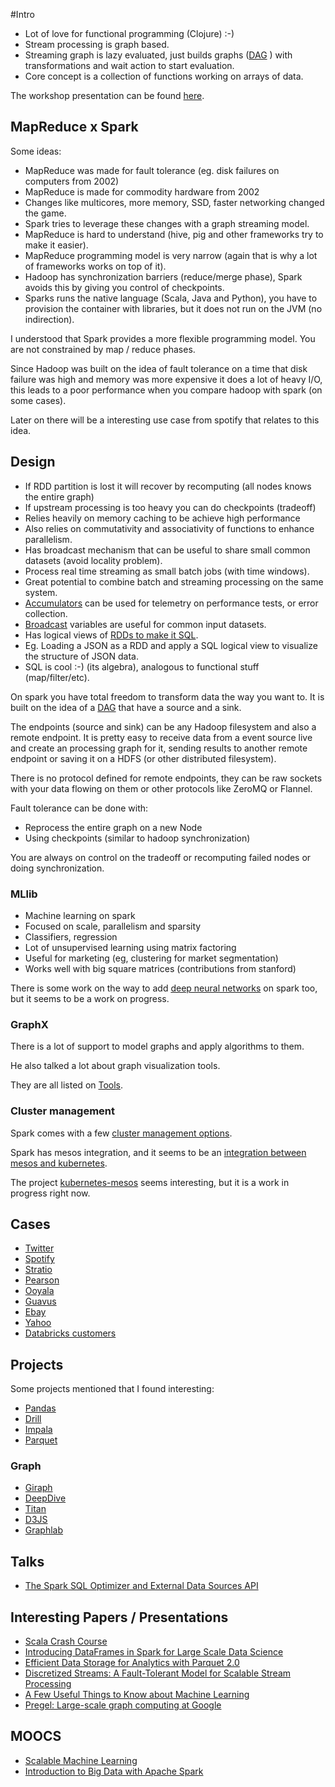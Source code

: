 #Intro

* Lot of love for functional programming (Clojure) :-)
* Stream processing is graph based.
* Streaming graph is lazy evaluated, just builds graphs ([DAG](http://en.wikipedia.org/wiki/Directed_acyclic_graph) )
  with transformations and wait action to start evaluation.
* Core concept is a collection of functions working on arrays of data.

The workshop presentation can be found [here](http://training.databricks.com/workshop/sparkcamp.pdf).


## MapReduce x Spark


Some ideas:

* MapReduce was made for fault tolerance (eg. disk failures on computers from 2002)
* MapReduce is made for commodity hardware from 2002
* Changes like multicores, more memory, SSD, faster networking changed the game.
* Spark tries to leverage these changes with a graph streaming model.
* MapReduce is hard to understand (hive, pig and other frameworks try to make it easier).
* MapReduce programming model is very narrow (again that is why a lot of frameworks works on top of it).
* Hadoop has synchronization barriers (reduce/merge phase), Spark avoids this by giving you control of checkpoints.
* Sparks runs the native language (Scala, Java and Python), 
  you have to provision the container with libraries, but it does not run on the JVM (no indirection).

I understood that Spark provides a more flexible programming model. You are not constrained
by map / reduce phases.

Since Hadoop was built on the idea of fault tolerance on a time that disk failure was high and memory was more
expensive it does a lot of heavy I/O, this leads to a poor performance when you compare hadoop with spark
(on some cases).

Later on there will be a interesting use case from spotify that relates to this idea.


## Design 

* If RDD partition is lost it will recover by recomputing (all nodes knows the entire graph)
* If upstream processing is too heavy you can do checkpoints (tradeoff)
* Relies heavily on memory caching to be achieve high performance
* Also relies on commutativity and associativity of functions to enhance parallelism.
* Has broadcast mechanism that can be useful to share small common datasets (avoid locality problem).
* Process real time streaming as small batch jobs (with time windows).
* Great potential to combine batch and streaming processing on the same system.
* [Accumulators](http://spark.apache.org/docs/1.2.1/programming-guide.html#accumulators) can be used for telemetry on performance tests, or error collection.
* [Broadcast](http://spark.apache.org/docs/1.2.1/programming-guide.html#broadcast-variables) variables are useful for common input datasets.
* Has logical views of [RDDs to make it SQL](http://spark.apache.org/docs/latest/sql-programming-guide.html).
* Eg. Loading a JSON as a RDD and apply a SQL logical view to visualize the structure of JSON data.
* SQL is cool :-) (its algebra), analogous to functional stuff (map/filter/etc).

On spark you have total freedom to transform data the way you want to. It is built on the idea of a
[DAG](http://en.wikipedia.org/wiki/Directed_acyclic_graph) that have a source and a sink.

The endpoints (source and sink) can be any Hadoop filesystem and also a remote endpoint.
It is pretty easy to receive data from a event source live and create an processing graph for it, sending
results to another remote endpoint or saving it on a HDFS (or other distributed filesystem).

There is no protocol defined for remote endpoints, they can be raw sockets with your data flowing on them
or other protocols like ZeroMQ or Flannel.

Fault tolerance can be done with:

* Reprocess the entire graph on a new Node
* Using checkpoints (similar to hadoop synchronization)

You are always on control on the tradeoff or recomputing failed nodes or doing synchronization.


### MLlib

* Machine learning on spark
* Focused on scale, parallelism and sparsity
* Classifiers, regression
* Lot of unsupervised learning using matrix factoring
* Useful for marketing (eg, clustering for market segmentation)
* Works well with big square matrices (contributions from stanford)

There is some work on the way to add [deep neural networks](http://deepmind.com/) 
on spark too, but it seems to be a work on progress.


### GraphX

There is a lot of support to model graphs and apply algorithms to them.

He also talked a lot about graph visualization tools.

They are all listed on [Tools](#graphs).


### Cluster management

Spark comes with a few [cluster management options](http://spark.apache.org/docs/1.2.1/cluster-overview.html#cluster-manager-types).

Spark has mesos integration, and it seems to be an [integration between mesos and kubernetes](https://mesosphere.com/2014/07/10/mesosphere-announces-kubernetes-on-mesos/).

The project [kubernetes-mesos](https://github.com/mesosphere/kubernetes-mesos) seems interesting, 
but it is a work in progress right now.


## Cases

* [Twitter](http://www.slideshare.net/krishflix/seattle-spark-meetup-spark-at-twitter)
* [Spotify](http://www.slideshare.net/MrChrisJohnson/collaborative-filtering-with-spark)
* [Stratio](http://spark-summit.org/2014/talk/stratio-streaming-a-new-approach-to-spark-streaming)
* [Pearson](https://databricks.com/blog/2014/12/08/pearson-uses-spark-streaming-for-next-generation-adaptive-learning-platform.html)
* [Ooyala](http://spark-summit.org/2014/talk/productionizing-a-247-spark-streaming-service-on-yarn)
* [Guavus](https://databricks.com/blog/2014/09/25/guavus-embeds-apache-spark-into-its-operational-intelligence-platform-deployed-at-the-worlds-largest-telcos.html)
* [Ebay](http://www.ebaytechblog.com/2014/05/28/using-spark-to-ignite-data-analytics/)
* [Yahoo](http://spark-summit.org/talk/feng-hadoop-and-spark-join-forces-at-yahoo/)
* [Databricks customers](https://databricks.com/resources/customer-case-studies)

## Projects

Some projects mentioned that I found interesting:

* [Pandas](http://pandas.pydata.org/)
* [Drill](http://drill.apache.org/)
* [Impala](http://impala.io/)
* [Parquet](http://parquet.incubator.apache.org/)


### Graph

* [Giraph](http://giraph.apache.org/)
* [DeepDive](http://deepdive.stanford.edu/)
* [Titan](http://thinkaurelius.github.io/titan/)
* [D3JS](http://d3js.org/)
* [Graphlab](https://dato.com/products/create/open_source.html)


## Talks

* [The Spark SQL Optimizer and External Data Sources API](http://youtu.be/GQSNJAzxOr8)


## Interesting Papers / Presentations

* [Scala Crash Course](http://lintool.github.io/SparkTutorial/slides/day1_Scala_crash_course.pdf)
* [Introducing DataFrames in Spark for Large Scale Data Science](https://databricks.com/blog/2015/02/17/introducing-dataframes-in-spark-for-large-scale-data-science.html)
* [Efficient Data Storage for Analytics with Parquet 2.0](http://www.slideshare.net/julienledem/th-210pledem)
* [Discretized Streams: A Fault-Tolerant Model for Scalable Stream Processing](http://www.eecs.berkeley.edu/Pubs/TechRpts/2012/EECS-2012-259.pdf)
* [A Few Useful Things to Know about Machine Learning](http://homes.cs.washington.edu/~pedrod/papers/cacm12.pdf)
* [Pregel: Large-scale graph computing at Google](http://googleresearch.blogspot.com.br/2009/06/large-scale-graph-computing-at-google.html)


## MOOCS

* [Scalable Machine Learning](https://www.edx.org/course/scalable-machine-learning-uc-berkeleyx-cs190-1x#.VRb_g-nd_0o)
* [Introduction to Big Data with Apache Spark](https://www.edx.org/course/introduction-big-data-apache-spark-uc-berkeleyx-cs100-1x#.VRb_fend_0o)
